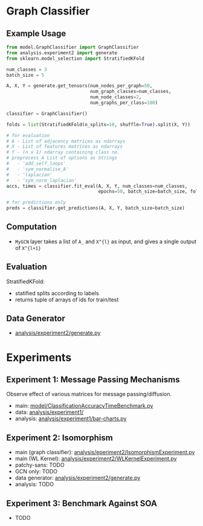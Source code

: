 # Graph Classifier

## Example Usage

```python
from model.GraphClassifier import GraphClassifier
from analysis.experiment2 import generate
from sklearn.model_selection import StratifiedKFold

num_classes = 3
batch_size = 5

A, X, Y = generate.get_tensors(num_nodes_per_graph=50,
                               num_graph_classes=num_classes,
                               num_node_classes=2,
                               num_graphs_per_class=100)

classifier = GraphClassifier()

folds = list(StratifiedKFold(n_splits=10, shuffle=True).split(X, Y))

# for evaluation
# A - List of adjacency matrices as ndarrays
# X - List of features matrices as ndarrays
# Y - (n x 1) ndarray containing class no.
# preprocess_A List of options as Strings
#   - 'add_self_loops'
#   - 'sym_normalise_A'
#   - 'laplacian'
#   - 'sym_norm_laplacian'
accs, times = classifier.fit_eval(A, X, Y, num_classes=num_classes,
                                  epochs=50, batch_size=batch_size, folds=folds, verbose=0)

# for predictions only
preds = classifier.get_predictions(A, X, Y, batch_size=batch_size)
```

## Computation

- `MyGCN` layer takes a list of `A_` and `X^{l}` as input, and gives a single output of `X^{l+1}` 

## Evaluation

StratifiedKFold:
- statified splits according to labels
- returns tuple of arrays of ids for train/test

## Data Generator

- [analysis/experiment2/generate.py](analysis/experiment2/generate.py)

# Experiments

## Experiment 1: Message Passing Mechanisms

Observe effect of various matrices for message passing/diffusion.

- main: [model/ClassificationAccuracyTimeBenchmark.py](model/ClassificationAccuracyTimeBenchmark.py)
- data: [analysis/experiment1/](analysis/experiment1/)
- analysis: [analysis/experiment1/bar-charts.py](analysis/experiment1/bar-charts.py)

## Experiment 2: Isomorphism

- main (graph classifier): [analysis/eperiment2/IsomorphismExperiment.py](analysis/eperiment2/IsomorphismExperiment.py)
- main (WL Kernel): [analysis/experiment2/WLKernelExperiment.py](analysis/experiment2/WLKernelExperiment.py)
- patchy-sans: TODO
- GCN only: TODO
- data generator: [analysis/experiment2/generate.py](analysis/experiment2/generate.py)
- analysis: TODO

## Experiment 3: Benchmark Against SOA

- TODO